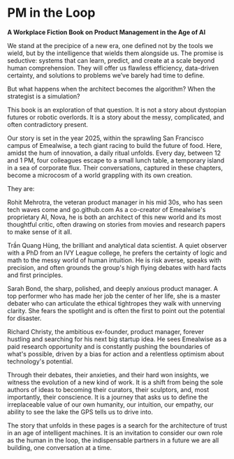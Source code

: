 # PM in the Loop

**A Workplace Fiction Book on Product Management in the Age of AI**

We stand at the precipice of a new era, one defined not by the tools we wield, but by the intelligence that wields them alongside us. The promise is seductive: systems that can learn, predict, and create at a scale beyond human comprehension. They will offer us flawless efficiency, data-driven certainty, and solutions to problems we’ve barely had time to define.

But what happens when the architect becomes the algorithm? When the strategist is a simulation?

This book is an exploration of that question. It is not a story about dystopian futures or robotic overlords. It is a story about the messy, complicated, and often contradictory present.

Our story is set in the year 2025, within the sprawling San Francisco campus of Emealwise, a tech giant racing to build the future of food. Here, amidst the hum of innovation, a daily ritual unfolds. Every day, between 12 and 1 PM, four colleagues escape to a small lunch table, a temporary island in a sea of corporate flux. Their conversations, captured in these chapters, become a microcosm of a world grappling with its own creation.

They are:

Rohit Mehrotra, the veteran product manager in his mid 30s, who has seen tech waves come and go.github.com As a co-creator of Emealwise's proprietary AI, Nova, he is both an architect of this new world and its most thoughtful critic, often drawing on stories from movies and research papers to make sense of it all.

Trần Quang Hùng, the brilliant and analytical data scientist. A quiet observer with a PhD from an IVY League college, he prefers the certainty of logic and math to the messy world of human intuition. He is risk averse, speaks with precision, and often grounds the group's high flying debates with hard facts and first principles.

Sarah Bond, the sharp, polished, and deeply anxious product manager. A top performer who has made her job the center of her life, she is a master debater who can articulate the ethical tightropes they walk with unnerving clarity. She fears the spotlight and is often the first to point out the potential for disaster.

Richard Christy, the ambitious ex-founder, product manager, forever hustling and searching for his next big startup idea. He sees Emealwise as a paid research opportunity and is constantly pushing the boundaries of what's possible, driven by a bias for action and a relentless optimism about technology's potential.

Through their debates, their anxieties, and their hard won insights, we witness the evolution of a new kind of work. It is a shift from being the sole authors of ideas to becoming their curators, their sculptors, and, most importantly, their conscience. It is a journey that asks us to define the irreplaceable value of our own humanity, our intuition, our empathy, our ability to see the lake the GPS tells us to drive into.

The story that unfolds in these pages is a search for the architecture of trust in an age of intelligent machines. It is an invitation to consider our own role as the human in the loop, the indispensable partners in a future we are all building, one conversation at a time.

